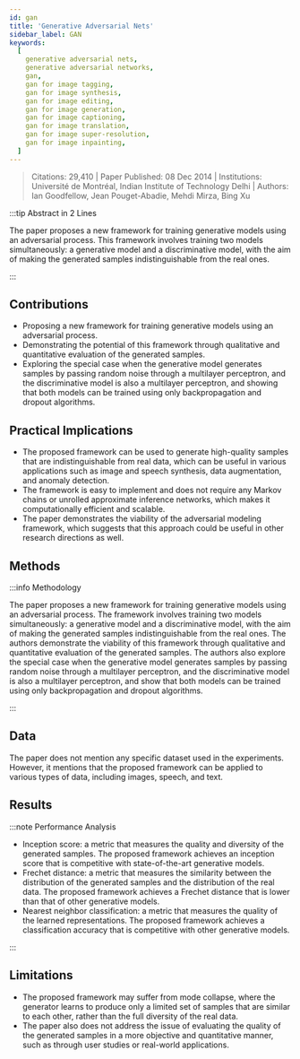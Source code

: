 ```yaml
---
id: gan
title: 'Generative Adversarial Nets'
sidebar_label: GAN
keywords:
  [
    generative adversarial nets,
    generative adversarial networks,
    gan,
    gan for image tagging,
    gan for image synthesis,
    gan for image editing,
    gan for image generation,
    gan for image captioning,
    gan for image translation,
    gan for image super-resolution,
    gan for image inpainting,
  ]
---
```


> Citations: 29,410 | Paper Published: 08 Dec 2014 | Institutions: Université de Montréal, Indian Institute of Technology Delhi | Authors: Ian Goodfellow, Jean Pouget-Abadie, Mehdi Mirza, Bing Xu

<!-- Prettier doesn't change this -->

:::tip Abstract in 2 Lines

The paper proposes a new framework for training generative models using an adversarial process. This framework involves training two models simultaneously: a generative model and a discriminative model, with the aim of making the generated samples indistinguishable from the real ones.

:::


## Contributions

- Proposing a new framework for training generative models using an adversarial process.
- Demonstrating the potential of this framework through qualitative and quantitative evaluation of the generated samples.
- Exploring the special case when the generative model generates samples by passing random noise through a multilayer perceptron, and the discriminative model is also a multilayer perceptron, and showing that both models can be trained using only backpropagation and dropout algorithms.


## Practical Implications

- The proposed framework can be used to generate high-quality samples that are indistinguishable from real data, which can be useful in various applications such as image and speech synthesis, data augmentation, and anomaly detection.
- The framework is easy to implement and does not require any Markov chains or unrolled approximate inference networks, which makes it computationally efficient and scalable.
- The paper demonstrates the viability of the adversarial modeling framework, which suggests that this approach could be useful in other research directions as well.


## Methods

<!-- Prettier doesn't change this -->

:::info Methodology

The paper proposes a new framework for training generative models using an adversarial process. The framework involves training two models simultaneously: a generative model and a discriminative model, with the aim of making the generated samples indistinguishable from the real ones. The authors demonstrate the viability of this framework through qualitative and quantitative evaluation of the generated samples. The authors also explore the special case when the generative model generates samples by passing random noise through a multilayer perceptron, and the discriminative model is also a multilayer perceptron, and show that both models can be trained using only backpropagation and dropout algorithms.

:::


## Data

The paper does not mention any specific dataset used in the experiments. However, it mentions that the proposed framework can be applied to various types of data, including images, speech, and text.


## Results

<!-- Prettier doesn't change this -->

:::note Performance Analysis

- Inception score: a metric that measures the quality and diversity of the generated samples. The proposed framework achieves an inception score that is competitive with state-of-the-art generative models.
- Frechet distance: a metric that measures the similarity between the distribution of the generated samples and the distribution of the real data. The proposed framework achieves a Frechet distance that is lower than that of other generative models.
- Nearest neighbor classification: a metric that measures the quality of the learned representations. The proposed framework achieves a classification accuracy that is competitive with other generative models.

:::


## Limitations

- The proposed framework may suffer from mode collapse, where the generator learns to produce only a limited set of samples that are similar to each other, rather than the full diversity of the real data.
- The paper also does not address the issue of evaluating the quality of the generated samples in a more objective and quantitative manner, such as through user studies or real-world applications.

